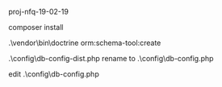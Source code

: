 proj-nfq-19-02-19

composer install

 .\vendor\bin\doctrine orm:schema-tool:create
 
 .\config\db-config-dist.php rename to  .\config\db-config.php
 
 edit .\config\db-config.php